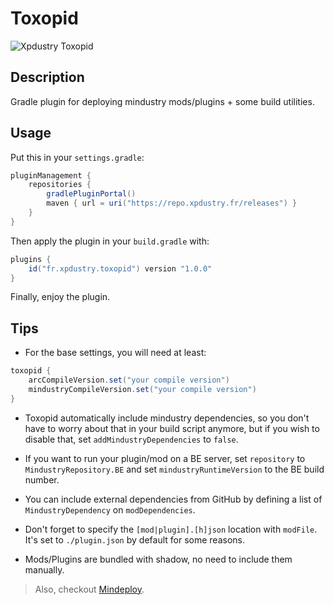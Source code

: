# Toxopid

![Xpdustry Toxopid](https://repo.xpdustry.fr/api/badge/latest/releases/fr/xpdustry/toxopid?color=00FFFF&name=Toxopid&prefix=v)

## Description

Gradle plugin for deploying mindustry mods/plugins + some build utilities.

## Usage

Put this in your `settings.gradle`:

```gradle
pluginManagement {
    repositories {
        gradlePluginPortal()
        maven { url = uri("https://repo.xpdustry.fr/releases") }
    }
}
```

Then apply the plugin in your `build.gradle` with:

```gradle
plugins {
    id("fr.xpdustry.toxopid") version "1.0.0"
}
```

Finally, enjoy the plugin.

## Tips

- For the base settings, you will need at least:

```gradle
toxopid {
    arcCompileVersion.set("your compile version")
    mindustryCompileVersion.set("your compile version")
}
```

- Toxopid automatically include mindustry dependencies, so you don't have to worry about that in your build script anymore, but if you wish to disable that, set `addMindustryDependencies` to `false`.

- If you want to run your plugin/mod on a BE server, set `repository` to `MindustryRepository.BE` and set `mindustryRuntimeVersion` to the BE build number.

- You can include external dependencies from GitHub by defining a list of `MindustryDependency` on `modDependencies`.

- Don't forget to specify the `[mod|plugin].[h]json` location with `modFile`. It's set to `./plugin.json` by default for some reasons.

- Mods/Plugins are bundled with shadow, no need to include them manually.

> Also, checkout [Mindeploy](https://github.com/NiChrosia/Mindeploy).
